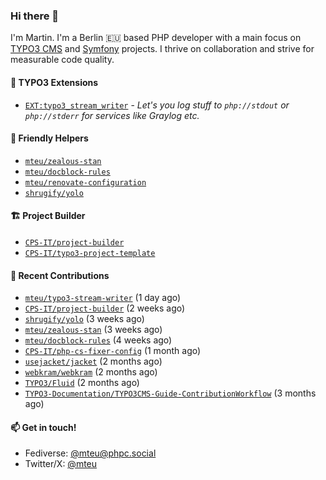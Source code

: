 ### Hi there 👋

I'm Martin. I'm a Berlin 🇪🇺 based PHP developer with a main focus on [TYPO3 CMS](https://typo3.org/) and [Symfony](https://symfony.com/) projects. I thrive on
collaboration and strive for measurable code quality.

#### 🧡 TYPO3 Extensions
- [`EXT:typo3_stream_writer`](https://github.com/mteu/typo3-stream-writer) - _Let's you log stuff to `php://stdout` or `
php://stderr` for services like Graylog etc._

#### 🚜 Friendly Helpers

- [`mteu/zealous-stan`](https://github.com/mteu/zealous-stan)
- [`mteu/docblock-rules`](https://github.com/mteu/docblock-rules)
- [`mteu/renovate-configuration`](https://github.com/mteu/renovate-configuration)
- [`shrugify/yolo`](https://github.com/shrugify/yolo)

#### 🏗️ Project Builder

- [`CPS-IT/project-builder`](https://github.com/CPS-IT/project-builder)
- [`CPS-IT/typo3-project-template`](https://github.com/CPS-IT/typo3-project-template)

#### 👷 Recent Contributions


- [`mteu/typo3-stream-writer`](https://github.com/mteu/typo3-stream-writer) (1 day ago)
- [`CPS-IT/project-builder`](https://github.com/CPS-IT/project-builder) (2 weeks ago)
- [`shrugify/yolo`](https://github.com/shrugify/yolo) (3 weeks ago)
- [`mteu/zealous-stan`](https://github.com/mteu/zealous-stan) (3 weeks ago)
- [`mteu/docblock-rules`](https://github.com/mteu/docblock-rules) (4 weeks ago)
- [`CPS-IT/php-cs-fixer-config`](https://github.com/CPS-IT/php-cs-fixer-config) (1 month ago)
- [`usejacket/jacket`](https://github.com/usejacket/jacket) (2 months ago)
- [`webkram/webkram`](https://github.com/webkram/webkram) (2 months ago)
- [`TYPO3/Fluid`](https://github.com/TYPO3/Fluid) (2 months ago)
- [`TYPO3-Documentation/TYPO3CMS-Guide-ContributionWorkflow`](https://github.com/TYPO3-Documentation/TYPO3CMS-Guide-ContributionWorkflow) (3 months ago)

#### 📫 Get in touch!

- Fediverse: [@mteu@phpc.social](https://phpc.social/@mteu)
- Twitter/X: [@mteu](https://x.com/mteu)

